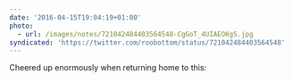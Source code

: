 ```yaml
---
date: '2016-04-15T19:04:19+01:00'
photo:
  - url: /images/notes/721042484403564548-CgGoT_4UIAEOKgS.jpg
syndicated: 'https://twitter.com/roobottom/status/721042484403564548'
---
```

Cheered up enormously when returning home to this: 
